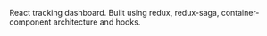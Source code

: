 React tracking dashboard. Built using redux, redux-saga, container-component architecture and hooks.